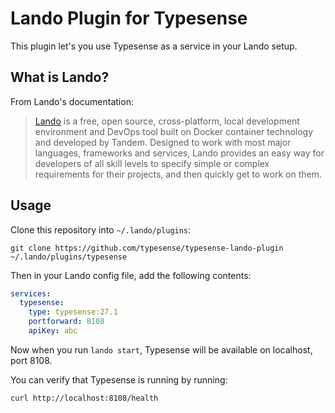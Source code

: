 # Lando Plugin for Typesense

This plugin let's you use Typesense as a service in your Lando setup.

## What is Lando?

From Lando's documentation:

> [Lando](https://lando.dev/) is a free, open source, cross-platform, local development environment and DevOps tool built on Docker container technology and developed by Tandem. Designed to work with most major languages, frameworks and services, Lando provides an easy way for developers of all skill levels to specify simple or complex requirements for their projects, and then quickly get to work on them.

## Usage

Clone this repository into `~/.lando/plugins`:

```shell
git clone https://github.com/typesense/typesense-lando-plugin ~/.lando/plugins/typesense
```

Then in your Lando config file, add the following contents:

```yaml
services:
  typesense:
    type: typesense:27.1
    portforward: 8108
    apiKey: abc
```

Now when you run `lando start`, Typesense will be available on localhost, port 8108.

You can verify that Typesense is running by running:

```shell
curl http://localhost:8108/health
```
